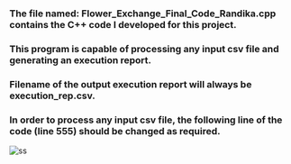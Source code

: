 ### The file named: Flower_Exchange_Final_Code_Randika.cpp contains the C++ code I developed for this project.

### This program is capable of processing any input csv file and generating an execution report.
### Filename of the output execution report will always be execution_rep.csv.
### In order to process any input csv file, the following line of the code (line 555) should be changed as required.


![ss](https://github.com/randika-perera/Flower-Exchange-Project/assets/129817316/bd49dff9-5ca1-43cf-ae51-c1174c9a4169)
